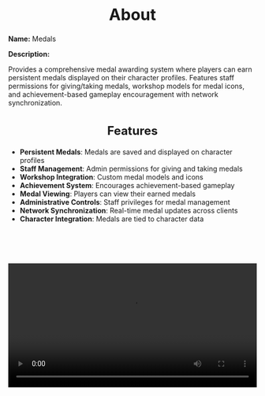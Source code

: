 <h1 style="text-align:center; font-size:2rem; font-weight:bold;">About</h1>

**Name:**
Medals

**Description:**

Provides a comprehensive medal awarding system where players can earn persistent medals displayed on their character profiles. Features staff permissions for giving/taking medals, workshop models for medal icons, and achievement-based gameplay encouragement with network synchronization.

<h2 style="text-align:center; font-size:1.5rem; font-weight:bold;">Features</h2>

- **Persistent Medals**: Medals are saved and displayed on character profiles
- **Staff Management**: Admin permissions for giving and taking medals
- **Workshop Integration**: Custom medal models and icons
- **Achievement System**: Encourages achievement-based gameplay
- **Medal Viewing**: Players can view their earned medals
- **Administrative Controls**: Staff privileges for medal management
- **Network Synchronization**: Real-time medal updates across clients
- **Character Integration**: Medals are tied to character data

<br><br>

<p align="center">
  <video width="900" style="max-width:100%; margin-bottom: 40px; margin-top: 20px;" controls>
    <source src="https://github.com/bleonheart/bleonheart.github.io/raw/refs/heads/main/docs/assets/medals.mp4" type="video/mp4">
    Your browser does not support the video tag.
  </video>
</p>

<br><br>

